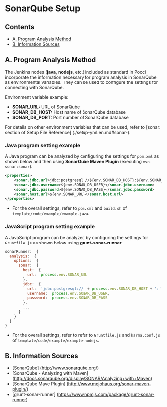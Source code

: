 ﻿SonarQube Setup
==============

Contents
----
*   [A. Program Analysis Method](#a-)
*   [B. Information Sources](#b-)


A. Program Analysis Method
----------------------------
The Jenkins nodes (**java**, **nodejs**, etc.) included as standard in Pocci
incorporate the information necessary for program analysis in SonarQube as environmental variables.
They can be used to configure the settings for connecting with SonarQube.

Environment variable example:
*   **SONAR_URL:** URL of SonarQube
*   **SONAR_DB_HOST:** Host name of SonarQube database
*   **SONAR_DB_PORT:** Port number of SonarQube database

For details on other environment variables that can be used,
refer to [sonar: section of Setup File Reference]  (./setup-yml.en.md#sonar-).


### Java program setting example
A Java program can be analyzed by configuring the settings
for `pom.xml` as shown below and then using
**SonarQube Maven Plugin** (executing `mvn sonar:sonar`).

```xml
<properties>
    <sonar.jdbc.url>jdbc:postgresql://${env.SONAR_DB_HOST}:${env.SONAR_DB_PORT}/${env.SONAR_DB_NAME}</sonar.jdbc.url>
    <sonar.jdbc.username>${env.SONAR_DB_USER}</sonar.jdbc.username>
    <sonar.jdbc.password>${env.SONAR_DB_PASS}</sonar.jdbc.password>
    <sonar.host.url>${env.SONAR_URL}</sonar.host.url>
</properties>
```

* For the overall settings, refer to
    `pom.xml` and `build.sh` of
    `template/code/example/example-java`.


### JavaScript program setting example
A JavaScript program can be analyzed by configuring
the settings for `Gruntfile.js` as shown below using **grunt-sonar-runner**.

```javascript
sonarRunner:  {
  analysis:  {
    options:  {
      sonar:  {
        host:  {
          url:  process.env.SONAR_URL
        },
        jdbc:  {
          url:  'jdbc:postgresql://' + process.env.SONAR_DB_HOST + ':' + process.env.SONAR_DB_PORT + '/' + process.env.SONAR_DB_NAME,
          username:  process.env.SONAR_DB_USER,
          password:  process.env.SONAR_DB_PASS
        },
        ...
      }
    }
  }
}
```

* For the overall settings, refer to
    refer to `Gruntfile.js` and `karma.conf.js` of
    `template/code/example/example-nodejs`.


B. Information Sources
------------------------
*   [SonarQube] (http://www.sonarqube.org/)
*   [SonarQube - Analyzing with Maven] (http://docs.sonarqube.org/display/SONAR/Analyzing+with+Maven)
*   [SonarQube Mave Plugin] (http://www.mojohaus.org/sonar-maven-plugin/)
*   [grunt-sonar-runner] (https://www.npmjs.com/package/grunt-sonar-runner)
